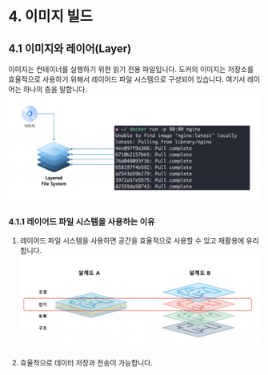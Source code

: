 # 4. 이미지 빌드
## 4.1 이미지와 레이어(Layer)
이미지는 컨테이너를 실행하기 위한 읽기 전용 파일입니다. 도커의 이미지는 저장소를 효율적으로 사용하기 위해서 레이어드 파일 시스템으로 구성되어 있습니다. 여기서 레이어는 하나의 층을 말합니다.
![이미지 레이어드 파일 시스템](/media/도구%20및%20환경/Docker/강의%20정리/데브위키/개발자를%20위한%20쉬운%20도커/이미지%20레이어드%20파일%20시스템.png)

### 4.1.1 레이어드 파일 시스템을 사용하는 이유
1. 레이어드 파일 시스템을 사용하면 공간을 효율적으로 사용할 수 있고 재활용에 유리합니다.
![이미지 레이어드 파일 시스템 장점1](/media/도구%20및%20환경/Docker/강의%20정리/데브위키/개발자를%20위한%20쉬운%20도커/이미지%20레이어드%20파일%20시스템%20장점1.png)

2. 효율적으로 데이터 저장과 전송이 가능합니다.





